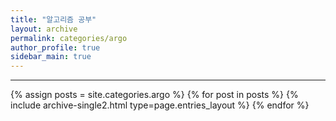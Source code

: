 ```yaml
---
title: "알고리즘 공부"
layout: archive
permalink: categories/argo
author_profile: true
sidebar_main: true
---
```


<!-- 공백이 포함되어 있는 카테고리 이름의 경우 site.categories['a b c'] 이런식으로! -->

***

{% assign posts = site.categories.argo %}
{% for post in posts %} {% include archive-single2.html type=page.entries_layout %} {% endfor %}